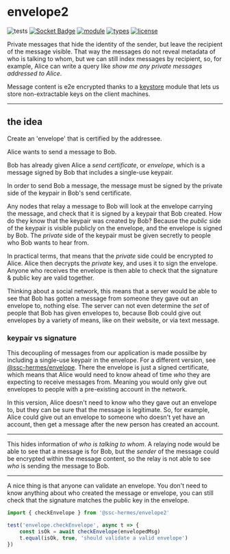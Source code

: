 # envelope2
![tests](https://github.com/ssc-half-light/envelope2/actions/workflows/nodejs.yml/badge.svg)
[![Socket Badge](https://socket.dev/api/badge/npm/package/@ssc-half-light/envelope2)](https://socket.dev/npm/package/@ssc-half-light/envelope2)
[![module](https://img.shields.io/badge/module-ESM-blue?style=flat-square)](README.md)
[![types](https://img.shields.io/npm/types/@ssc-half-light/envelope2?style=flat-square)](README.md)
[![license](https://nichoth.github.io/badge/license-polyform-shield.svg)](LICENSE)

Private messages that hide the identity of the sender, but leave the recipient of the message visible. That way the messages do not reveal metadata of who is talking to whom, but we can still index messages by recipient, so, for example, Alice can write a query like *show me any private messages addressed to Alice*.

Message content is e2e encrypted thanks to a [keystore](https://github.com/fission-codes/keystore-idb) module that lets us store non-extractable keys on the client machines.

-------

## the idea
Create an 'envelope' that is certified by the addressee.

Alice wants to send a message to Bob.

Bob has already given Alice a *send certificate*, or *envelope*, which is a message signed by Bob that includes a single-use keypair.

In order to send Bob a message, the message must be signed by the private side of the keypair in Bob's send certificate.

Any nodes that relay a message to Bob will look at the envelope carrying the message, and check that it is signed by a keypair that Bob created. How do they know that the keypair was created by Bob? Because the *public* side of the keypair is visible publicly on the envelope, and the envelope is signed by Bob. The *private* side of the keypair must be given secretly to people who Bob wants to hear from.

In practical terms, that means that the *private* side could be encrypted *to* Alice. Alice then decrypts the *private* key, and uses it to sign the envelope. Anyone who receives the envelope is then able to check that the signature & public key are valid together.

Thinking about a social network, this means that a server would be able to see that Bob has gotten a message from someone they gave out an envelope to, nothing else. The server can not even determine the *set* of people that Bob has given envelopes to, because Bob could give out envelopes by a variety of means, like on their website, or via text message.

### keypair vs signature
This decoupling of messages from our application is made possilbe by including a single-use keypair in the envelope. For a different version, see [@ssc-hermes/envelope](https://github.com/ssc-hermes/envelope). There the envelope is just a signed certificate, which means that Alice would need to know ahead of time *who* they are expecting to receive messages from. Meaning you would only give out envelopes to people with a pre-existing account in the network.

In this version, Alice doesn't need to know who they gave out an envelope to, but they can be sure that the message is legitimate. So, for example, Alice could give out an envelope to someone who doesn't yet have an account, then get a message after the new person has created an account.

-------

This hides information of *who is talking to whom*. A relaying node would be able to see that a message is for Bob, but the *sender* of the message could be encrypted within the message content, so the relay is not able to see *who* is sending the message to Bob.

-------

A nice thing is that anyone can validate an envelope. You don't need to know anything about who created the message or envelope, you can still check that the signature matches the public key in the envelope.

```js
import { checkEnvelope } from '@ssc-hermes/envelope2'

test('envelope.checkEnvelope', async t => {
    const isOk = await checkEnvelope(envelopedMsg)
    t.equal(isOk, true, 'should validate a valid envelope')
})
```
